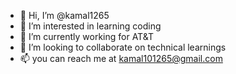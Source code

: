 - 👋 Hi, I’m @kamal1265
- 👀 I’m interested in learning coding
- 🌱 I’m currently working for AT&T
- 💞️ I’m looking to collaborate on technical learnings
- 📫 you can reach me at kamal101265@gmail.com

<!---
kamal1265/kamal1265 is a ✨ special ✨ repository because its `README.md` (this file) appears on your GitHub profile.
You can click the Preview link to take a look at your changes.
--->

